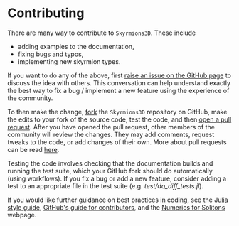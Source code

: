# Contributing

There are many way to contribute to `Skyrmions3D`. These include

* adding examples to the documentation,
* fixing bugs and typos,
* implementing new skyrmion types. 

If you want to do any of the above, first [raise an issue on the GitHub page](https://github.com/chrishalcrow/Skyrmions3D.jl/issues) to discuss the idea with others. This conversation can help understand exactly the best way to fix a bug / implement a new feature using the experience of the community. 

To then make the change, [fork](https://docs.github.com/en/pull-requests/collaborating-with-pull-requests/working-with-forks/fork-a-repo) the `Skyrmions3D` repository on GitHub, make the edits to your fork of the source code, test the code, and then [open a pull request](https://docs.github.com/en/pull-requests/collaborating-with-pull-requests/proposing-changes-to-your-work-with-pull-requests/creating-a-pull-request-from-a-fork). After you have opened the pull request, other members of the community will review the changes. They may add comments, request tweaks to the code, or add changes of their own. More about pull requests can be read [here](https://docs.github.com/en/pull-requests/collaborating-with-pull-requests/proposing-changes-to-your-work-with-pull-requests/about-pull-requests). 

Testing the code involves checking that the documentation builds and running the test suite, which your GitHub fork should do automatically (using workflows). If you fix a bug or add a new feature, consider adding a test to an appropriate file in the test suite (e.g. *test/do_diff_tests.jl*). 

If you would like further guidance on best practices in coding, see the [Julia style guide](https://docs.julialang.org/en/v1/manual/style-guide/), [GitHub's guide for contributors](https://docs.github.com/en/get-started/exploring-projects-on-github/contributing-to-a-project), and the [Numerics for Solitons](https://chrishalcrow.github.io/NumericsForSolitons/) webpage. 

